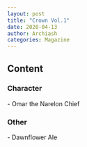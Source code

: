 ```yaml
---
layout: post
title: "Crown Vol.1"
date: 2020-04-13
author: Archiash
categories: Magazine
---
```


<h2>Content</h2>
<h3>Character</h3>
- Omar the Narelon Chief
<h3>Other</h3>
- Dawnflower Ale

